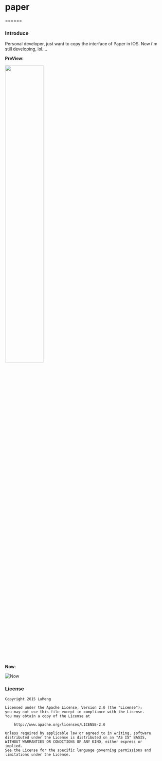 # paper

======

### Introduce
Personal developer, just want to copy the interface of Paper in IOS.
Now i'm still developing, lol....

**PreView**:

<img src="http://7xphy5.com1.z0.glb.clouddn.com/B91227B7-4E9B-4301-A622-44D07F1DEFFD.png" width="50%" height="50%"/>

**Now**:

![Now](http://7xphy5.com1.z0.glb.clouddn.com/Telecine_2015-12-29-14-13-59.gif)

### License
```
Copyright 2015 LuMeng

Licensed under the Apache License, Version 2.0 (the "License");
you may not use this file except in compliance with the License.
You may obtain a copy of the License at

    http://www.apache.org/licenses/LICENSE-2.0

Unless required by applicable law or agreed to in writing, software
distributed under the License is distributed on an "AS IS" BASIS,
WITHOUT WARRANTIES OR CONDITIONS OF ANY KIND, either express or implied.
See the License for the specific language governing permissions and
limitations under the License.
```
